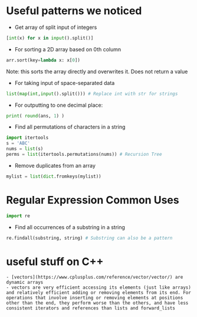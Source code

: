 # Useful patterns we noticed

- Get array of split input of integers

```python
[int(x) for x in input().split()]
```

- For sorting a 2D array based on 0th column

```py
arr.sort(key=lambda x: x[0])
```

Note: this sorts the array directly and overwrites it. Does not return a value

- For taking input of space-separated data

```py
list(map(int,input().split())) # Replace int with str for strings
```

- For outputting to one decimal place:

```py 
print( round(ans, 1) )
```

- Find all permutations of characters in a string

```py 
import itertools
s = 'ABC'
nums = list(s)
perms = list(itertools.permutations(nums)) # Recursion Tree
```

- Remove duplicates from an array

```py
mylist = list(dict.fromkeys(mylist))
```

# Regular Expression Common Uses
```py
import re
```

- Find all occurrences of a substring in a string

```py
re.findall(substring, string) # Substring can also be a pattern
```

# useful stuff on C++ 
    - [vectors](https://www.cplusplus.com/reference/vector/vector/) are dynamic arrays
    - vectors are very efficient accessing its elements (just like arrays) and relatively efficient adding or removing elements from its end. For operations that involve inserting or removing elements at positions other than the end, they perform worse than the others, and have less consistent iterators and references than lists and forward_lists